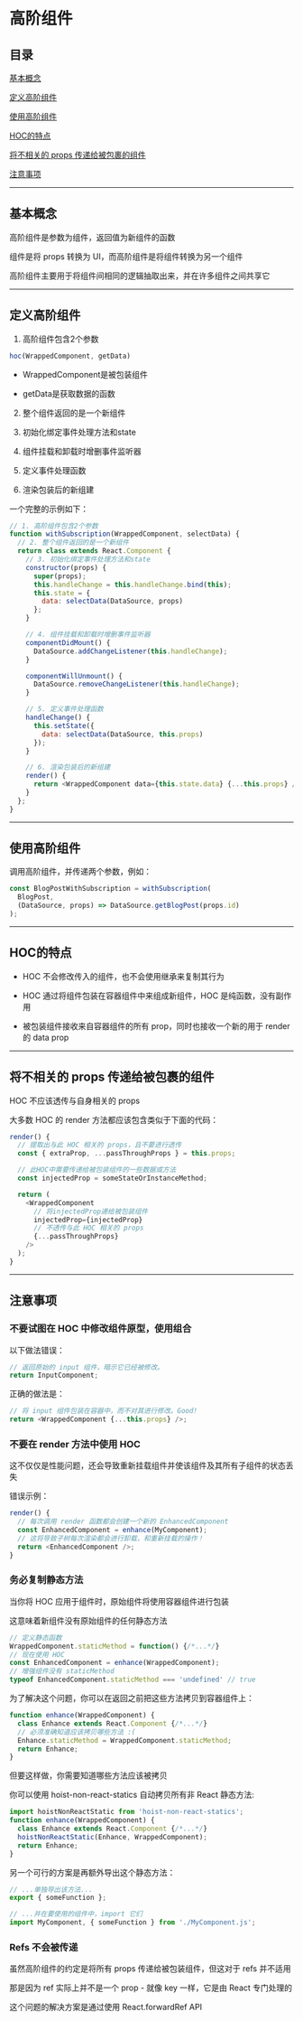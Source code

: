 # 高阶组件

## 目录

[基本概念](#jump1)

[定义高阶组件](#jump2)

[使用高阶组件](#jump3)

[HOC的特点](#jump4)

[将不相关的 props 传递给被包裹的组件](#jump5)

[注意事项](#jump6)


---	

<span id="jump1"></span>

## 基本概念

高阶组件是参数为组件，返回值为新组件的函数

组件是将 props 转换为 UI，而高阶组件是将组件转换为另一个组件

高阶组件主要用于将组件间相同的逻辑抽取出来，并在许多组件之间共享它

---

<span id="jump2"></span>

## 定义高阶组件

1. 高阶组件包含2个参数

```javascript
hoc(WrappedComponent, getData)
```

- WrappedComponent是被包装组件

- getData是获取数据的函数

2. 整个组件返回的是一个新组件

3. 初始化绑定事件处理方法和state

4. 组件挂载和卸载时增删事件监听器

5. 定义事件处理函数

6. 渲染包装后的新组建

一个完整的示例如下：

```javascript
// 1. 高阶组件包含2个参数
function withSubscription(WrappedComponent, selectData) {
  // 2. 整个组件返回的是一个新组件
  return class extends React.Component {
    // 3. 初始化绑定事件处理方法和state
    constructor(props) {
      super(props);
      this.handleChange = this.handleChange.bind(this);
      this.state = {
        data: selectData(DataSource, props)
      };
    }

    // 4. 组件挂载和卸载时增删事件监听器
    componentDidMount() {
      DataSource.addChangeListener(this.handleChange);
    }

    componentWillUnmount() {
      DataSource.removeChangeListener(this.handleChange);
    }

    // 5. 定义事件处理函数
    handleChange() {
      this.setState({
        data: selectData(DataSource, this.props)
      });
    }

    // 6. 渲染包装后的新组建
    render() {
      return <WrappedComponent data={this.state.data} {...this.props} />;
    }
  };
}
```

---

<span id="jump3"></span>

## 使用高阶组件

调用高阶组件，并传递两个参数，例如：

```javascript
const BlogPostWithSubscription = withSubscription(
  BlogPost,
  (DataSource, props) => DataSource.getBlogPost(props.id)
);
```

---

<span id="jump4"></span>

## HOC的特点

- HOC 不会修改传入的组件，也不会使用继承来复制其行为

- HOC 通过将组件包装在容器组件中来组成新组件，HOC 是纯函数，没有副作用

- 被包装组件接收来自容器组件的所有 prop，同时也接收一个新的用于 render 的 data prop

---

<span id="jump5"></span>

## 将不相关的 props 传递给被包裹的组件

HOC 不应该透传与自身相关的 props

大多数 HOC 的 render 方法都应该包含类似于下面的代码：

```javascript
render() {
  // 提取出与此 HOC 相关的 props，且不要进行透传
  const { extraProp, ...passThroughProps } = this.props;

  // 此HOC中需要传递给被包装组件的一些数据或方法
  const injectedProp = someStateOrInstanceMethod;

  return (
    <WrappedComponent
      // 将injectedProp递给被包装组件
      injectedProp={injectedProp}
      // 不透传与此 HOC 相关的 props
      {...passThroughProps}
    />
  );
}
```

---

<span id="jump6"></span>

## 注意事项

### 不要试图在 HOC 中修改组件原型，使用组合

以下做法错误：

```javascript
// 返回原始的 input 组件，暗示它已经被修改。
return InputComponent;
```

正确的做法是：

```javascript
// 将 input 组件包装在容器中，而不对其进行修改。Good!
return <WrappedComponent {...this.props} />;
```

### 不要在 render 方法中使用 HOC

这不仅仅是性能问题，还会导致重新挂载组件并使该组件及其所有子组件的状态丢失

错误示例：

```javascript
render() {
  // 每次调用 render 函数都会创建一个新的 EnhancedComponent
  const EnhancedComponent = enhance(MyComponent);
  // 这将导致子树每次渲染都会进行卸载，和重新挂载的操作！
  return <EnhancedComponent />;
}
```

### 务必复制静态方法

当你将 HOC 应用于组件时，原始组件将使用容器组件进行包装

这意味着新组件没有原始组件的任何静态方法

```javascript
// 定义静态函数
WrappedComponent.staticMethod = function() {/*...*/}
// 现在使用 HOC
const EnhancedComponent = enhance(WrappedComponent);
// 增强组件没有 staticMethod
typeof EnhancedComponent.staticMethod === 'undefined' // true
```

为了解决这个问题，你可以在返回之前把这些方法拷贝到容器组件上：

```javascript
function enhance(WrappedComponent) {
  class Enhance extends React.Component {/*...*/}
  // 必须准确知道应该拷贝哪些方法 :(
  Enhance.staticMethod = WrappedComponent.staticMethod;
  return Enhance;
}
```

但要这样做，你需要知道哪些方法应该被拷贝

你可以使用 hoist-non-react-statics 自动拷贝所有非 React 静态方法:

```javascript
import hoistNonReactStatic from 'hoist-non-react-statics';
function enhance(WrappedComponent) {
  class Enhance extends React.Component {/*...*/}
  hoistNonReactStatic(Enhance, WrappedComponent);
  return Enhance;
}
```

另一个可行的方案是再额外导出这个静态方法：

```javascript
// ...单独导出该方法...
export { someFunction };

// ...并在要使用的组件中，import 它们
import MyComponent, { someFunction } from './MyComponent.js';
```

### Refs 不会被传递

虽然高阶组件的约定是将所有 props 传递给被包装组件，但这对于 refs 并不适用

那是因为 ref 实际上并不是一个 prop - 就像 key 一样，它是由 React 专门处理的

这个问题的解决方案是通过使用 React.forwardRef API